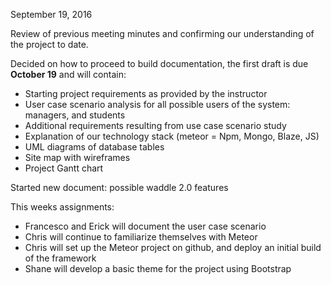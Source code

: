 September 19, 2016

Review of previous meeting minutes and confirming our understanding of the project to date.

Decided on how to proceed to build documentation, the first draft is due **October 19** and will contain:

- Starting project requirements as provided by the instructor
- User case scenario analysis for all possible users of the system: managers, and students
- Additional requirements resulting from use case scenario study
- Explanation of our technology stack (meteor = Npm, Mongo, Blaze, JS)
- UML diagrams of database tables
- Site map with wireframes
- Project Gantt chart

Started new document: possible waddle 2.0 features

This weeks assignments:
- Francesco and Erick will document the user case scenario
- Chris will continue to familiarize themselves with Meteor
- Chris will set up the Meteor project on github, and deploy an initial build of the framework
- Shane will develop a basic theme for the project using Bootstrap
